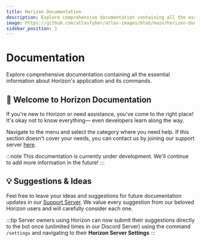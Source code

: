 ```yaml
---
title: Horizon Documentation
description: Explore comprehensive documentation containing all the essential information about Horizon's application and its commands.
image: https://github.com/atlasfyber/atlas-images/blob/main/horizon-docs.jpg?raw=true
sidebar_position: 1
---
```


# Documentation
Explore comprehensive documentation containing all the essential information about Horizon's application and its commands.

## 👋 Welcome to Horizon Documentation

If you're new to Horizon or need assistance, you've come to the right place! It's okay not to know everything— even developers learn along the way.

Navigate to the menu and select the category where you need help. If this section doesn't cover your needs, you can contact us by joining our support server [here](https://discord.gg/dvM8xzyQP7).

:::note
This documentation is currently under development. We'll continue to add more information in the future!
:::

## 💡 Suggestions & Ideas

Feel free to leave your ideas and suggestions for future documentation updates in our [Support Server](https://suppport.teamatlas.dev). We value every suggestion from our beloved Horizon users and will carefully consider each one.

:::tip
Server owners using Horizon can now submit their suggestions directly to the bot once (unlimited times in our Discord Server) using the command `/settings` and navigating to their **Horizon Server Settings**
:::





